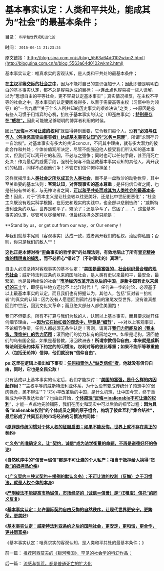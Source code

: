 # 基本事实认定：人类和平共处，能成其为“社会”的最基本条件；

目录： `科学和世界观和进化论` 

时间： `2016-06-11 21:23:24` 

原文链接：[http://blog.sina.com.cn/s/blog_5563a64d0102wkm2.html](http://blog.sina.com.cn/s/blog_5563a64d0102wkm2.html)

基本事实认定：唯真求实的客观认知，是人类和平共处的最基本条件；

[**在主权平等交际的社会之中**](../../../2016/5/17/进步主义破坏自然秩序的均衡条件，区分平均主义与主权平等.md)，因为不能将自已的意识强加于人；因此即便是明明白白的基本事实认定，都不总是容易达成的目标；——>连此点也容易被一些人误解，以为“思想自由的平等社会，更不容易认定基本事实”；真实情况相反，在主权不平等的社会之中，基本事实的认定要困难得多，以至于需要高等主权（习惯中称为领导）的“一言九鼎”“关于什么人所共知的历史事实的艰难决议”之类；——>原因是总有些人习惯于用博弈的心机，抬杠于基本事实的认定（即歪曲事实）；[**特别是存在“威权”，**](../../../2011/11/1/垄断的传媒一直享有造谣的特许权.md)因此可能被足够聪明的博弈者利用的时侯。

因此[**“反悔＝不可让渡的权利**](../../../2016/6/4/如果不能反悔，世界上就不存在真正的契约；.md)”就显得特别重要，它令我们每个人，没[**有“必须与任何人（包括恶意歪曲事实者）达成基本事实认知”的“义务＝原罪**](../../../2016/6/3/原罪是社会主义的核心价值观，不符合自然秩序的逻辑要求.md)”，所谓“求同存异＝自治权”。对基本事实有多大的共识concur，不问其中理由，就有多大潜力的彼此合作和共处；个体价值观所决定，尽管不能强迫他人接受我们所认知的基本事实，但我们可以离开它的私园，不必与之强争；同时也可以任何手段，甚至用死亡处决！作为最后的威慑手段，强制任何与不能达成基本事实认知的其他人，离开我们的私园，同样不必跟他们争！不管它们信仰何种神圣！

这样就揭示出人[**类社会之所以成其为人类社会**](../../../2016/1/31/存在性定理：资本主义如果尔虞我诈，为什么有空前绝后的凝聚力？.md)，而不是一盘散沙的动物世界，其中至关重要的基本法则：**客观认知，对客观事实的基本尊重**；是任何信仰者之间，也是任何有神论者，与无神论者之间，[**可以和平共处而成其为人类社会的最基本条件**](../../../2009/6/19/科学认知是唯心信仰和唯物主义共存条件.md)！因此，对于“资本主义是让社会较以往更美好，还是比中世纪更恶化”；“社会主义既没有现实科学根据，在历史和现实的实践中，也全部以悲剧告终”；“威斯特法利亚条约以后，世界是和平了，繁荣了；还是争斗了，贫困了……”，这些基本事实的认定，尽管可以尽量解释，但最终抉择必定只能是：

**Stand by us，or get out from our way，or Our
enemy！

与我们就基本宪则（客观事实）达成一致，或者离开我们的私权，滚回你私园；否则，你只是我们的敌人**！

**这也正是本博对待“歪曲事实的哲学家”的处理法则，有效地阻止了所有[**冒充精神病的精明鬼的捣乱**](../../../2014/3/29/左棍冒称精神病的“假女人”.md)，而不必担心“错过了（不讲事实的）真理”。**

自由人必须坚持对客观事实的基本认定：“[**美国是最富强的，社会组织最合理的现代社会**](../../../2016/3/30/美国没有妨碍任何国家的市场经济.md)；威斯特法利亚条约以来的国际社会，是人类有史以来最和平，最安全，最繁荣，也是最持续性的社会”“[**市场经济改革开放以后的中国，是新中国有史以来最好的三十**](../../../2015/8/3/对“国有资产流失论”的肯定.md)年，即便有些地方还比不上北洋时代！”，任何进一步的讨论，必须基于以上最基本事实的认定，而且我们也有把握认为，其他人，包括“反对者＝抬杠者”的真实的认知：因为没有人愿意回到鸦片战争前的猪尾发型世界，没有谁真想回到中世纪，回到文化大革命；而且绝大部分人都往美国跑！

我们不但要求，所有不打算与我们为敌的人，认同以上基本事实，而且要求抛开任何细节理由，——>[**因为它在抬杠者的观念中，毕竟是“细节**](../../../2014/3/30/理解是一切学习的钥匙，逻辑是一切理解的线索.md)”，——>对以上客观事实，不论细节争辩，任何人都必须无条件认定！否则，请离开[**我们力所能及的（我主张，我维护）的势力范围**](../../../2011/4/3/“谁主张谁维护”是法制的起点.md)；滚回他们的势力私有的园地之中。如果是毛狗，滚回他们的乌有国企里，如果是基督教，滚回欧洲去！**所谓宗教信仰自由，本来就是威斯特法利亚条约体系下约定的的习惯法，权利对等的彼此尊重；如果不能平等尊重他人（包括无论神）信仰，他们就没有“信仰自由**”。

**ps:这里在逻辑上指出如下事实：[**任何指责他人“缺乏信仰”者**](../../../2009/4/11/大学无书：中国信仰缺失是一个伪命题.md)，他就没有信仰自由，同时，它也是全民公敌**！

只有达成以上基本事实的认定后，我们才能探讨：“[**美国的富强，是什么样的内因起作用**](../../../2015/5/28/美国普众物质文明的成功，后验了社会进化论的先验.md)？”“主权平等的威斯特法利亚体系，为什么没有变成传统分子预想中的‘弱肉强食，民不聊生’”？“邓小平改革后的中国，是什么机理，让中国今天，终于重新成为中等发达社会”？也由此开始，[**个体原理“反悔＝inalienable不可让渡的权利**](../../../2016/5/28/个体原理解释社会形成；社会就是习惯法；.md)”，才能一点点地先验铺陈，我们在历史和现实中可以后验的细节过程：**因为具备“inalienable权利”的个体成员之间的原子组合，构筑了彼此互利“集会结社”，最后形成了共同互利的市场经济的习惯法共同体**！

《[**原罪是传统习惯对个体人权的征服启图；如果不能反悔，世界上就不存在真正的契约**](../../../2016/6/4/如果不能反悔，世界上就不存在真正的契约；.md)》

《[**“义务”的准确定义，让“契约，诚信”成为法学衡量的命题，不再是道德好坏的争论**](../../../2016/6/5/“义务”的准确定义，足以澄清被广泛误解的“诚信”；.md)》

《[**自然秩序中的“信誉＝诚信”都是不可让渡的个人私产；相当于抵押给人换得“货款”的抵押品价格**](../../../2016/6/6/自然秩序中的“信誉＝诚信”都是不可让渡的个人私产；.md)》

《[**（广义契约＝狭义契约＋援例的默认义务）；不可让渡的权利（反悔）之于习惯法，就是人权个体的本身**](../../../2016/6/7/（广义契约＝狭义契约＋援例的默认义务）；及马克思主义.md)》

《[**严刑峻法不能提高市场诚信，市场经济的（诚信＝信誉）是“（E租宝）信托”的同义反复**](../../../2016/6/8/信誉是私有财产，公有制导致“没有（诚信＝信誉）私产”.md)》

《[**基本事实认定：允许国际契约自由反悔的自然秩序，让现代世界更安宁，更繁荣，更美好**](../../../2016/6/9/基本事实认定：反悔契约，是国际社会的普遍现象；.md)》

《[**基本事实认定：威斯特法利亚条约之后的国际社会，更安定，更和谐，更合作，更共同富裕**](../../../2016/6/10/基本事实认定：威斯特法利亚条约体系，令世界更美好.md)》

《基本事实认定：唯真求实的客观认知，是人类和平共处的最基本条件；》

前一篇： [推荐阿西莫夫的《银河帝国》，罕见的社会学的科幻作品；](../../../2016/7/2/推荐阿西莫夫的《银河帝国》，罕见的社会学的科幻作品；.md)

后一篇： [流感与饥荒，都是普通死亡的扩大化](../../../2016/5/25/流感与饥荒，都是普通死亡的扩大化.md)

